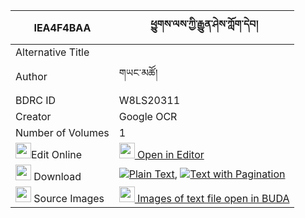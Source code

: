 |IEA4F4BAA|ཕྱུགས་ལས་ཀྱི་རྒྱུན་ཤེས་ཀློག་དེབ། 
| --- | --- 
|Alternative Title |
|Author| གཡང་མཚོ།
|BDRC ID | W8LS20311
|Creator | Google OCR
|Number of Volumes| 1
|<img width="25" src="https://img.icons8.com/color/25/000000/edit-property.png">Edit Online| [<img width="25" src="https://avatars.githubusercontent.com/u/45091458?s=200&v=4"> Open in Editor](http://editor.openpecha.org/IEA4F4BAA)
|<img width="25" src="https://img.icons8.com/fluent/48/000000/download-2.png"/>  Download | [![](https://img.icons8.com/color/20/000000/txt.png)Plain Text](https://github.com/Openpecha/IEA4F4BAA/releases/download/v1/chukle_kyi_gyun_she_lokdeb_plain_IEA4F4BAA.zip), [![](https://img.icons8.com/color/20/000000/txt.png)Text with Pagination](https://github.com/Openpecha/IEA4F4BAA/releases/download/v1/chukle_kyi_gyun_she_lokdeb_pages_IEA4F4BAA.zip)
|<img width="25" src="https://img.icons8.com/plasticine/100/000000/pictures-folder.png"/>  Source Images | [<img width="25" src="https://library.bdrc.io/icons/BUDA-small.svg"> Images of text file open in BUDA](https://library.bdrc.io/show/bdr:W8LS20311)